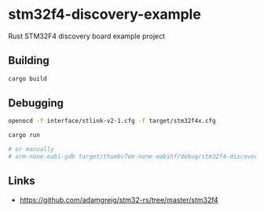 # stm32f4-discovery-example
Rust STM32F4 discovery board example project

## Building

```bash
cargo build
```

## Debugging

```bash
openocd -f interface/stlink-v2-1.cfg -f target/stm32f4x.cfg
```

```bash
cargo run

# or manually
# arm-none-eabi-gdb target/thumbv7em-none-eabihf/debug/stm32f4-discovery-example
```

## Links

- https://github.com/adamgreig/stm32-rs/tree/master/stm32f4
